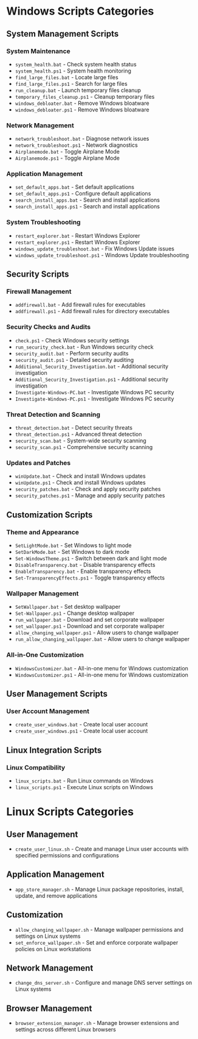 # Windows Scripts Categories

## System Management Scripts
### System Maintenance
- `system_health.bat` - Check system health status
- `system_health.ps1` - System health monitoring
- `find_large_files.bat` - Locate large files
- `find_large_files.ps1` - Search for large files
- `run_cleanup.bat` - Launch temporary files cleanup
- `temporary_files_cleanup.ps1` - Cleanup temporary files
- `windows_debloater.bat` - Remove Windows bloatware
- `windows_debloater.ps1` - Remove Windows bloatware

### Network Management
- `network_troubleshoot.bat` - Diagnose network issues
- `network_troubleshoot.ps1` - Network diagnostics
- `Airplanemode.bat` - Toggle Airplane Mode
- `Airplanemode.ps1` - Toggle Airplane Mode

### Application Management
- `set_default_apps.bat` - Set default applications
- `set_default_apps.ps1` - Configure default applications
- `search_install_apps.bat` - Search and install applications
- `search_install_apps.ps1` - Search and install applications

### System Troubleshooting
- `restart_explorer.bat` - Restart Windows Explorer
- `restart_explorer.ps1` - Restart Windows Explorer
- `windows_update_troubleshoot.bat` - Fix Windows Update issues
- `windows_update_troubleshoot.ps1` - Windows Update troubleshooting

## Security Scripts
### Firewall Management
- `addfirewall.bat` - Add firewall rules for executables
- `addfirewall.ps1` - Add firewall rules for directory executables

### Security Checks and Audits
- `check.ps1` - Check Windows security settings
- `run_security_check.bat` - Run Windows security check
- `security_audit.bat` - Perform security audits
- `security_audit.ps1` - Detailed security auditing
- `Additional_Security_Investigation.bat` - Additional security investigation
- `Additional_Security_Investigation.ps1` - Additional security investigation
- `Investigate-Windows-PC.bat` - Investigate Windows PC security
- `Investigate-Windows-PC.ps1` - Investigate Windows PC security

### Threat Detection and Scanning
- `threat_detection.bat` - Detect security threats
- `threat_detection.ps1` - Advanced threat detection
- `security_scan.bat` - System-wide security scanning
- `security_scan.ps1` - Comprehensive security scanning

### Updates and Patches
- `winUpdate.bat` - Check and install Windows updates
- `winUpdate.ps1` - Check and install Windows updates
- `security_patches.bat` - Check and apply security patches
- `security_patches.ps1` - Manage and apply security patches

## Customization Scripts
### Theme and Appearance
- `SetLightMode.bat` - Set Windows to light mode
- `SetDarkMode.bat` - Set Windows to dark mode
- `Set-WindowsTheme.ps1` - Switch between dark and light mode
- `DisableTransparency.bat` - Disable transparency effects
- `EnableTransparency.bat` - Enable transparency effects
- `Set-TransparencyEffects.ps1` - Toggle transparency effects

### Wallpaper Management
- `SetWallpaper.bat` - Set desktop wallpaper
- `Set-Wallpaper.ps1` - Change desktop wallpaper
- `run_wallpaper.bat` - Download and set corporate wallpaper
- `set_wallpaper.ps1` - Download and set corporate wallpaper
- `allow_changing_wallpaper.ps1` - Allow users to change wallpaper
- `run_allow_changing_wallpaper.bat` - Allow users to change wallpaper

### All-in-One Customization
- `WindowsCustomizer.bat` - All-in-one menu for Windows customization
- `WindowsCustomizer.ps1` - All-in-one menu for Windows customization

## User Management Scripts
### User Account Management
- `create_user_windows.bat` - Create local user account
- `create_user_windows.ps1` - Create local user account

## Linux Integration Scripts
### Linux Compatibility
- `linux_scripts.bat` - Run Linux commands on Windows
- `linux_scripts.ps1` - Execute Linux scripts on Windows

# Linux Scripts Categories

## User Management
- `create_user_linux.sh` - Create and manage Linux user accounts with specified permissions and configurations

## Application Management
- `app_store_manager.sh` - Manage Linux package repositories, install, update, and remove applications

## Customization
- `allow_changing_wallpaper.sh` - Manage wallpaper permissions and settings on Linux systems
- `set_enforce_wallpaper.sh` - Set and enforce corporate wallpaper policies on Linux workstations

## Network Management
- `change_dns_server.sh` - Configure and manage DNS server settings on Linux systems

## Browser Management
- `browser_extension_manager.sh` - Manage browser extensions and settings across different Linux browsers 